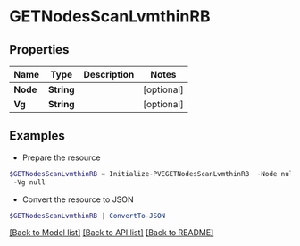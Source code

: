 # GETNodesScanLvmthinRB
## Properties

Name | Type | Description | Notes
------------ | ------------- | ------------- | -------------
**Node** | **String** |  | [optional] 
**Vg** | **String** |  | [optional] 

## Examples

- Prepare the resource
```powershell
$GETNodesScanLvmthinRB = Initialize-PVEGETNodesScanLvmthinRB  -Node null `
 -Vg null
```

- Convert the resource to JSON
```powershell
$GETNodesScanLvmthinRB | ConvertTo-JSON
```

[[Back to Model list]](../README.md#documentation-for-models) [[Back to API list]](../README.md#documentation-for-api-endpoints) [[Back to README]](../README.md)

